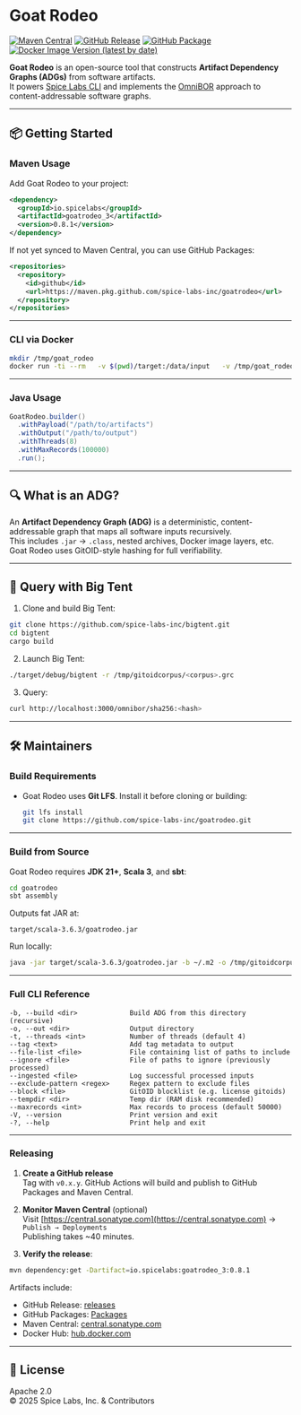 # Goat Rodeo

[![Maven Central](https://img.shields.io/maven-central/v/io.spicelabs/goatrodeo_3?label=Maven%20Central)](https://central.sonatype.com/artifact/io.spicelabs/goatrodeo_3)
[![GitHub Release](https://img.shields.io/github/v/release/spice-labs-inc/goatrodeo?label=GitHub%20Release)](https://github.com/spice-labs-inc/goatrodeo/releases)
[![GitHub Package](https://img.shields.io/badge/GitHub-Packages-blue?logo=github)](https://github.com/spice-labs-inc/goatrodeo/packages/)
[![Docker Image Version (latest by date)](https://img.shields.io/docker/v/spicelabs/goatrodeo?sort=date&label=Docker%20Hub)](https://hub.docker.com/r/spicelabs/goatrodeo)

**Goat Rodeo** is an open-source tool that constructs **Artifact Dependency Graphs (ADGs)** from software artifacts.  
It powers [Spice Labs CLI](https://github.com/spice-labs-inc/spice-labs-cli) and implements the [OmniBOR](https://omnibor.io) approach to content-addressable software graphs.

---

## 📦 Getting Started

### Maven Usage

Add Goat Rodeo to your project:

```xml
<dependency>
  <groupId>io.spicelabs</groupId>
  <artifactId>goatrodeo_3</artifactId>
  <version>0.8.1</version>
</dependency>
```

If not yet synced to Maven Central, you can use GitHub Packages:

```xml
<repositories>
  <repository>
    <id>github</id>
    <url>https://maven.pkg.github.com/spice-labs-inc/goatrodeo</url>
  </repository>
</repositories>
```

---

### CLI via Docker

```bash
mkdir /tmp/goat_rodeo
docker run -ti --rm   -v $(pwd)/target:/data/input   -v /tmp/goat_rodeo:/data/output   -u $(id -u):$(id -g)   ghcr.io/spice-labs-inc/goatrodeo:0.7.0   -b /data/input -o /data/output
```

---

### Java Usage

```java
GoatRodeo.builder()
  .withPayload("/path/to/artifacts")
  .withOutput("/path/to/output")
  .withThreads(8)
  .withMaxRecords(100000)
  .run();
```

---

## 🔍 What is an ADG?

An **Artifact Dependency Graph (ADG)** is a deterministic, content-addressable graph that maps all software inputs recursively.  
This includes `.jar` → `.class`, nested archives, Docker image layers, etc. Goat Rodeo uses GitOID-style hashing for full verifiability.

---

## 🔎 Query with Big Tent

1. Clone and build Big Tent:
```bash
git clone https://github.com/spice-labs-inc/bigtent.git
cd bigtent
cargo build
```

2. Launch Big Tent:
```bash
./target/debug/bigtent -r /tmp/gitoidcorpus/<corpus>.grc
```

3. Query:
```bash
curl http://localhost:3000/omnibor/sha256:<hash>
```

---

## 🛠️ Maintainers

### Build Requirements

- Goat Rodeo uses **Git LFS**. Install it before cloning or building:
  ```bash
  git lfs install
  git clone https://github.com/spice-labs-inc/goatrodeo.git
  ```

---

### Build from Source

Goat Rodeo requires **JDK 21+**, **Scala 3**, and **sbt**:

```bash
cd goatrodeo
sbt assembly
```

Outputs fat JAR at:
```
target/scala-3.6.3/goatrodeo.jar
```

Run locally:
```bash
java -jar target/scala-3.6.3/goatrodeo.jar -b ~/.m2 -o /tmp/gitoidcorpus -t 24
```

---

### Full CLI Reference

```text
-b, --build <dir>             Build ADG from this directory (recursive)
-o, --out <dir>               Output directory
-t, --threads <int>           Number of threads (default 4)
--tag <text>                  Add tag metadata to output
--file-list <file>            File containing list of paths to include
--ignore <file>               File of paths to ignore (previously processed)
--ingested <file>             Log successful processed inputs
--exclude-pattern <regex>     Regex pattern to exclude files
--block <file>                GitOID blocklist (e.g. license gitoids)
--tempdir <dir>               Temp dir (RAM disk recommended)
--maxrecords <int>            Max records to process (default 50000)
-V, --version                 Print version and exit
-?, --help                    Print help and exit
```

---

### Releasing

1. **Create a GitHub release**  
   Tag with `v0.x.y`. GitHub Actions will build and publish to GitHub Packages and Maven Central.

2. **Monitor Maven Central** (optional)  
   Visit [https://central.sonatype.com](https://central.sonatype.com) → `Publish → Deployments`  
   Publishing takes ~40 minutes.

3. **Verify the release**:

```bash
mvn dependency:get -Dartifact=io.spicelabs:goatrodeo_3:0.8.1
```

Artifacts include:

- GitHub Release: [releases](https://github.com/spice-labs-inc/goatrodeo/releases)
- GitHub Packages: [Packages](https://github.com/spice-labs-inc/goatrodeo/packages)
- Maven Central: [central.sonatype.com](https://central.sonatype.com/artifact/io.spicelabs/goatrodeo_3)
- Docker Hub: [hub.docker.com](https://hub.docker.com/r/spicelabs/goatrodeo)

---

## 📜 License

Apache 2.0  
© 2025 Spice Labs, Inc. & Contributors